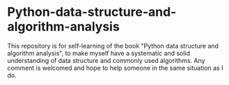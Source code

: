 # Python-data-structure-and-algorithm-analysis
This repository is for self-learning of the book "Python data structure and algorithm analysis", to make myself have a systematic and solid understanding of data structure and commonly used algorithms.
Any comment is welcomed and hope to help someone in the same situation as I do.
